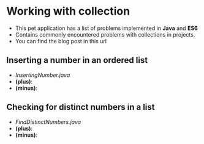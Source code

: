 # Working with collection

* This pet application has a list of problems implemented in **Java** and **ES6**
* Contains commonly encountered problems with collections in projects.
* You can find the blog post in this url

## Inserting a number in an ordered list
* *InsertingNumber.java*
* **(plus)**:
* **(minus)**:

## Checking for distinct numbers in a list
* *FindDistinctNumbers.java*
* **(plus)**:
* **(minus)**:
